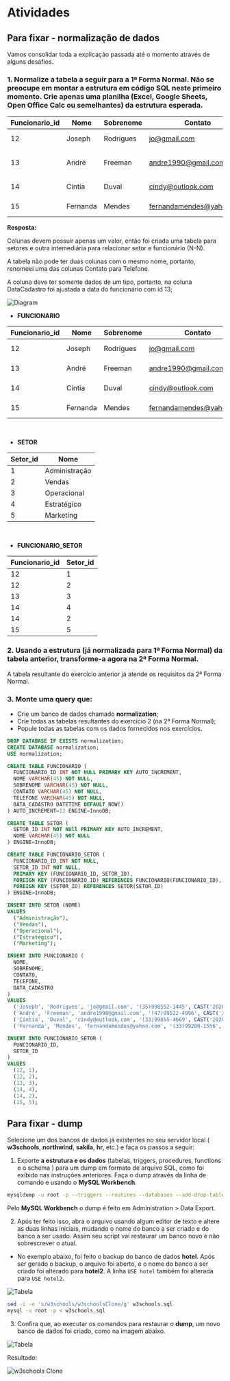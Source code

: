 # Atividades

## Para fixar - normalização de dados

Vamos consolidar toda a explicação passada até o momento através de alguns desafios.

### 1. Normalize a tabela a seguir para a 1ª Forma Normal. Não se preocupe em montar a estrutura em código SQL neste primeiro momento. Crie apenas uma planilha (Excel, Google Sheets, Open Office Calc ou semelhantes) da estrutura esperada.

Funcionario_id | Nome | Sobrenome | Contato | Contato | DataCadastro | Setor
-------------- | ---- | --------- | ------- | -------- | ------------- | ----------
12 | Joseph | Rodrigues | jo@gmail.com | (35)998552-1445 | 2020-05-05 08:50:25 | Administração, Vendas
13 | André | Freeman | andre1990@gmail.com | (47)99522-4996 | 5 de Fevereiro de 2020 | Operacional
14 | Cíntia | Duval | cindy@outlook.com | (33)99855-4669 | 2020-05-05 10:55:35 | Estratégico, Vendas
15 | Fernanda | Mendes | fernandamendes@yahoo.com | (33)99200-1556 | 2020-05-05 11:45:40 | Marketing

**Resposta:**

Colunas devem possuir apenas um valor, então foi criada uma tabela para setores e outra intemediária para relacionar setor e funcionário (N-N).

A tabela não pode ter duas colunas com o mesmo nome, portanto, renomeei uma das colunas Contato para Telefone.

A coluna deve ter somente dados de um tipo, portanto, na coluna DataCadastro foi ajustada a data do funcionário com id 13;

![Diagram](./images/diagram.png)

* **FUNCIONARIO**

Funcionario_id | Nome | Sobrenome | Contato | Telefone | DataCadastro
-------------- | ---- | --------- | ------- | -------- | -------- 
12 | Joseph | Rodrigues | jo@gmail.com | (35)998552-1445 | 2020-05-05 08:50:25
13 | André | Freeman | andre1990@gmail.com | (47)99522-4996 | 2020-02-05 00:00:00
14 | Cíntia | Duval | cindy@outlook.com | (33)99855-4669 | 2020-05-05 10:55:35
15 | Fernanda | Mendes | fernandamendes@yahoo.com | (33)99200-1556 | 2020-05-05 11:45:40

<br>

* **SETOR**

Setor_id | Nome
---------| ----
1 | Administração
2 | Vendas
3 | Operacional
4 | Estratégico
5 | Marketing

<br>

* **FUNCIONARIO_SETOR**

Funcionario_id | Setor_id
-------------- | --------
12 | 1
12 | 2
13 | 3
14 | 4
14 | 2
15 | 5

### 2. Usando a estrutura (já normalizada para 1ª Forma Normal) da tabela anterior, transforme-a agora na 2ª Forma Normal.

A tabela resultante do exercício anterior já atende os requisitos da 2ª Forma Normal.

### 3. Monte uma query que:

* Crie um banco de dados chamado **normalization**;
* Crie todas as tabelas resultantes do exercício 2 (na 2ª Forma Normal);
* Popule todas as tabelas com os dados fornecidos nos exercícios.

```sql
DROP DATABASE IF EXISTS normalization;
CREATE DATABASE normalization;
USE normalization;

CREATE TABLE FUNCIONARIO (
  FUNCIONARIO_ID INT NOT NULL PRIMARY KEY AUTO_INCREMENT,
  NOME VARCHAR(45) NOT NULL,
  SOBRENOME VARCHAR(45) NOT NULL,
  CONTATO VARCHAR(45) NOT NULL,
  TELEFONE VARCHAR(45) NOT NULL,
  DATA_CADASTRO DATETIME DEFAULT NOW()
) AUTO_INCREMENT=12 ENGINE=InnoDB;

CREATE TABLE SETOR (
  SETOR_ID INT NOT NUll PRIMARY KEY AUTO_INCREMENT,
  NOME VARCHAR(45) NOT NULL
) ENGINE=InnoDB;

CREATE TABLE FUNCIONARIO_SETOR (
  FUNCIONARIO_ID INT NOT NULL,
  SETOR_ID INT NOT NULL,
  PRIMARY KEY (FUNCIONARIO_ID, SETOR_ID),
  FOREIGN KEY (FUNCIONARIO_ID) REFERENCES FUNCIONARIO(FUNCIONARIO_ID),
  FOREIGN KEY (SETOR_ID) REFERENCES SETOR(SETOR_ID)
) ENGINE=InnoDB;

INSERT INTO SETOR (NOME)
VALUES
  ("Administração"),
  ("Vendas"),
  ("Operacional"),
  ("Estratégico"),
  ("Marketing");

INSERT INTO FUNCIONARIO (
  NOME,
  SOBRENOME,
  CONTATO,
  TELEFONE,
  DATA_CADASTRO
) 
VALUES
  ('Joseph', 'Rodrigues', 'jo@gmail.com', '(35)998552-1445', CAST('2020-05-05 08:50:25' AS DATETIME)),
  ('André', 'Freeman', 'andre1990@gmail.com', '(47)99522-4996', CAST('2020-02-05 00:00:00' AS DATETIME)),
  ('Cíntia', 'Duval', 'cindy@outlook.com', '(33)99855-4669', CAST('2020-05-05 10:55:35' AS DATETIME)),
  ('Fernanda', 'Mendes', 'fernandamendes@yahoo.com', '(33)99200-1556', CAST('2020-05-05 11:45:40' AS DATETIME));

INSERT INTO FUNCIONARIO_SETOR (
  FUNCIONARIO_ID,
  SETOR_ID
)
VALUES
  (12, 1),
  (12, 2),
  (13, 3),
  (14, 4),
  (14, 2),
  (15, 5);
```

## Para fixar - dump

Selecione um dos bancos de dados já existentes no seu servidor local ( **w3schools**, **northwind**, **sakila**, **hr**, etc.) e faça os passos a seguir:

1. Exporte **a estrutura e os dados** (tabelas, triggers, procedures, functions e o schema ) para um dump em formato de arquivo SQL, como foi exibido nas instruções anteriores. Faça o dump através da linha de comando e usando o **MySQL Workbench**.

```bash
mysqldump -u root -p --triggers --routines --databases --add-drop-table w3schools > w3schools.sql
```

Pelo **MySQL Workbench** o dump é feito em Administration > Data Export.

2. Após ter feito isso, abra o arquivo usando algum editor de texto e altere as duas linhas iniciais, mudando o nome do banco a ser criado e do banco a ser usado. Assim seu script vai restaurar um banco novo e não sobrescrever o atual.

  * No exemplo abaixo, foi feito o backup do banco de dados **hotel**. Após ser gerado o backup, o arquivo foi aberto, e o nome do banco a ser criado foi alterado para **hotel2**. A linha `USE hotel` também foi alterada para `USE hotel2`.

![Tabela](./images/dump-1.png)

```bash
sed -i -e 's/w3schools/w3schoolsClone/g' w3schools.sql
mysql -u root -p < w3schools.sql
```

3. Confira que, ao executar os comandos para restaurar o **dump**, um novo banco de dados foi criado, como na imagem abaixo.

![Tabela](./images/dump-2.png)

Resultado:

![w3schools Clone](./images/w3schoolsClone.png)
